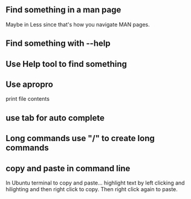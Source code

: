 ## Find something in a man page
Maybe in Less since that's how you navigate MAN pages.

## Find something with --help


## Use Help tool to find something

## Use apropro
print file contents

## use tab for auto complete

## Long commands use "/" to create long commands

## copy and paste in command line

In Ubuntu terminal to copy and paste... highlight text by left clicking and hilighting and then right click to copy.
Then right click again to paste.
